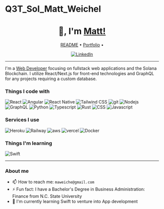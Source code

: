 # Q3T_Sol_Matt_Weichel

<h1 align="center">👋, I'm <a href="https://github.com/maweiche">Matt!</a></h1>

<p align="center">
    <a href="https://github.com/maweiche/maweiche">README</a> •
    <a href="https://mattweichel.xyz">Portfolio</a> •
</p>

<div align="center">
    <a href="https://www.linkedin.com/in/maweiche/">
        <img src="https://img.shields.io/badge/-LinkedIn-black.svg?style=flat-square&logo=linkedin&colorB=555" alt="LinkedIn" />
    </a>
</div>

---

I'm a [Web Developer](https://www.linkedin.com/in/maweiche/) focusing on fullstack web applications and the Solana Blockchain. I utilize React/Next.js for front-end technologies and GraphQL for any projects requiring a custom database.

<h3>Things I code with</h3>
<div>
    <img alt="React" src="https://img.shields.io/badge/-React-45b8d8?style=flat-square&logo=react&logoColor=white" />
    <img alt="Angular" src="https://img.shields.io/badge/-Angular-34495e?style=flat-square&logo=angular" />
    <img alt="React Native" src="https://img.shields.io/badge/-React Native-45b8d8?style=flat-square&logo=react&logoColor=white" />
    <img alt="Tailwind CSS" src="https://img.shields.io/badge/-Tailwind_CSS-06B6D4?style=flat-square&logo=tailwindcss&logoColor=white" />
    <img alt="git" src="https://img.shields.io/badge/-Git-F05032?style=flat-square&logo=git&logoColor=white" />
    <img alt="Nodejs" src="https://img.shields.io/badge/-Nodejs-43853d?style=flat-square&logo=Node.js&logoColor=white" />
    <img alt="GraphQL" src="https://img.shields.io/badge/-GraphQL-E10098?style=flat-square&logo=graphql&logoColor=white" />
    <img alt="Python" src="https://img.shields.io/badge/-Python-f1c40f?style=flat-square&logo=Python" />
    <img alt="Typescript" src="https://img.shields.io/badge/-Typescript-3178C6?style=flat-square&logo=Typescript&logoColor=white" />
    <img alt="Rust" src="https://img.shields.io/badge/-Rust-000000?style=flat-square&logo=rust&logoColor=white" />
    <img alt="CSS" src="https://img.shields.io/badge/-CSS-2980b9?style=flat-square&logo=css3&logoColor=white" />
    <img alt="Javascript" src="https://img.shields.io/badge/-Javascript-34495e?style=flat-square&logo=javascript" />
</div>

<h3>Services I use</h3>
<div>
    <img alt="Heroku" src="https://img.shields.io/badge/-Heroku-430098?style=flat-square&logo=heroku&logoColor=white" />
    <img alt="Railway" src="https://img.shields.io/badge/-Railway-0B0D0E?style=flat-square&logo=Railway&logoColor=white" />
    <img alt="aws" src="https://img.shields.io/badge/-AWS-ff9900?style=flat-square&logo=amazon&logoColor=white" />
    <img alt="vercel" src="https://img.shields.io/badge/-Vercel-000000?style=flat-square&logo=vercel&logoColor=white" />
    <img alt="Docker" src="https://img.shields.io/badge/-Docker-3498db?style=flat-square&logo=docker&logoColor=white" />
</div>

<h3>Things I'm learning</h3>
<div>
    <img alt="Swift" src="https://img.shields.io/badge/-Swift-3498db?style=flat-square&logo=swift&logoColor=white" />
</div>

---

<h3>About me</h3>

- 📫 How to reach me: `maweiche@gmail.com`
- ⚡ Fun fact: I have a Bachelor's Degree in Business Administration: Finance from N.C. State University 
- 🌱 I'm currently learning Swift to venture into App development
